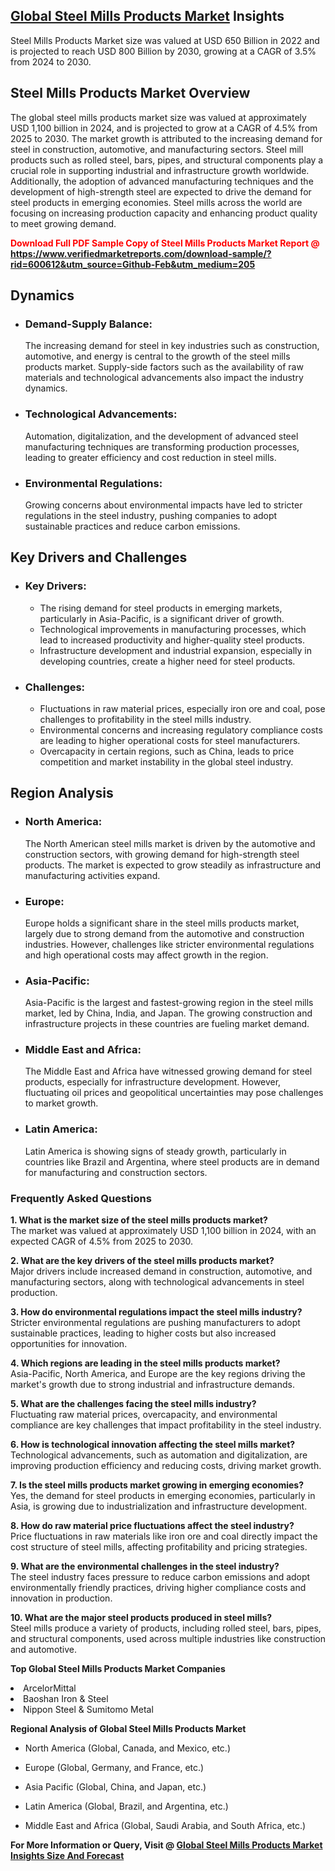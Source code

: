 <h2><a href="https://www.verifiedmarketreports.com/download-sample/?rid=600612&amp;utm_source=Github&amp;utm_medium=205" target="_blank">Global Steel Mills Products Market</a> Insights</h2><p>Steel Mills Products Market size was valued at USD 650 Billion in 2022 and is projected to reach USD 800 Billion by 2030, growing at a CAGR of 3.5% from 2024 to 2030.</p><p> <h2>Steel Mills Products Market Overview</h2> <p>The global steel mills products market size was valued at approximately USD 1,100 billion in 2024, and is projected to grow at a CAGR of 4.5% from 2025 to 2030. The market growth is attributed to the increasing demand for steel in construction, automotive, and manufacturing sectors. Steel mill products such as rolled steel, bars, pipes, and structural components play a crucial role in supporting industrial and infrastructure growth worldwide. Additionally, the adoption of advanced manufacturing techniques and the development of high-strength steel are expected to drive the demand for steel products in emerging economies. Steel mills across the world are focusing on increasing production capacity and enhancing product quality to meet growing demand.</p> <p><strong><p><span class=""><span style="color: #ff0000;"><strong>Download Full PDF Sample Copy of Steel Mills Products Market Report</strong> @ </span><a href="https://www.verifiedmarketreports.com/download-sample/?rid=600612&amp;utm_source=Github-Feb&amp;utm_medium=205" target="_blank">https://www.verifiedmarketreports.com/download-sample/?rid=600612&amp;utm_source=Github-Feb&amp;utm_medium=205</a></span></p></strong></p> <h2>Dynamics</h2> <ul> <li><h3>Demand-Supply Balance: </h3> The increasing demand for steel in key industries such as construction, automotive, and energy is central to the growth of the steel mills products market. Supply-side factors such as the availability of raw materials and technological advancements also impact the industry dynamics.</li> <li><h3>Technological Advancements: </h3> Automation, digitalization, and the development of advanced steel manufacturing techniques are transforming production processes, leading to greater efficiency and cost reduction in steel mills.</li> <li><h3>Environmental Regulations: </h3> Growing concerns about environmental impacts have led to stricter regulations in the steel industry, pushing companies to adopt sustainable practices and reduce carbon emissions.</li> </ul> <h2>Key Drivers and Challenges</h2> <ul> <li><h3>Key Drivers:</h3> <ul> <li>The rising demand for steel products in emerging markets, particularly in Asia-Pacific, is a significant driver of growth.</li> <li>Technological improvements in manufacturing processes, which lead to increased productivity and higher-quality steel products.</li> <li>Infrastructure development and industrial expansion, especially in developing countries, create a higher need for steel products.</li> </ul> </li> <li><h3>Challenges:</h3> <ul> <li>Fluctuations in raw material prices, especially iron ore and coal, pose challenges to profitability in the steel mills industry.</li> <li>Environmental concerns and increasing regulatory compliance costs are leading to higher operational costs for steel manufacturers.</li> <li>Overcapacity in certain regions, such as China, leads to price competition and market instability in the global steel industry.</li> </ul> </li> </ul> <h2>Region Analysis</h2> <ul> <li><h3>North America:</h3> The North American steel mills market is driven by the automotive and construction sectors, with growing demand for high-strength steel products. The market is expected to grow steadily as infrastructure and manufacturing activities expand.</li> <li><h3>Europe:</h3> Europe holds a significant share in the steel mills products market, largely due to strong demand from the automotive and construction industries. However, challenges like stricter environmental regulations and high operational costs may affect growth in the region.</li> <li><h3>Asia-Pacific:</h3> Asia-Pacific is the largest and fastest-growing region in the steel mills market, led by China, India, and Japan. The growing construction and infrastructure projects in these countries are fueling market demand.</li> <li><h3>Middle East and Africa:</h3> The Middle East and Africa have witnessed growing demand for steel products, especially for infrastructure development. However, fluctuating oil prices and geopolitical uncertainties may pose challenges to market growth.</li> <li><h3>Latin America:</h3> Latin America is showing signs of steady growth, particularly in countries like Brazil and Argentina, where steel products are in demand for manufacturing and construction sectors.</li> </ul> <h3>Frequently Asked Questions</h3> <p><strong>1. What is the market size of the steel mills products market?</strong><br> The market was valued at approximately USD 1,100 billion in 2024, with an expected CAGR of 4.5% from 2025 to 2030.</p> <p><strong>2. What are the key drivers of the steel mills products market?</strong><br> Major drivers include increased demand in construction, automotive, and manufacturing sectors, along with technological advancements in steel production.</p> <p><strong>3. How do environmental regulations impact the steel mills industry?</strong><br> Stricter environmental regulations are pushing manufacturers to adopt sustainable practices, leading to higher costs but also increased opportunities for innovation.</p> <p><strong>4. Which regions are leading in the steel mills products market?</strong><br> Asia-Pacific, North America, and Europe are the key regions driving the market's growth due to strong industrial and infrastructure demands.</p> <p><strong>5. What are the challenges facing the steel mills industry?</strong><br> Fluctuating raw material prices, overcapacity, and environmental compliance are key challenges that impact profitability in the steel industry.</p> <p><strong>6. How is technological innovation affecting the steel mills market?</strong><br> Technological advancements, such as automation and digitalization, are improving production efficiency and reducing costs, driving market growth.</p> <p><strong>7. Is the steel mills products market growing in emerging economies?</strong><br> Yes, the demand for steel products in emerging economies, particularly in Asia, is growing due to industrialization and infrastructure development.</p> <p><strong>8. How do raw material price fluctuations affect the steel industry?</strong><br> Price fluctuations in raw materials like iron ore and coal directly impact the cost structure of steel mills, affecting profitability and pricing strategies.</p> <p><strong>9. What are the environmental challenges in the steel industry?</strong><br> The steel industry faces pressure to reduce carbon emissions and adopt environmentally friendly practices, driving higher compliance costs and innovation in production.</p> <p><strong>10. What are the major steel products produced in steel mills?</strong><br> Steel mills produce a variety of products, including rolled steel, bars, pipes, and structural components, used across multiple industries like construction and automotive.</p> </p><p><strong>Top Global Steel Mills Products Market Companies</strong></p><div data-test-id=""><p><li>ArcelorMittal</li><li> Baoshan Iron & Steel</li><li> Nippon Steel & Sumitomo Metal</li></p><div><strong>Regional Analysis of&nbsp;Global Steel Mills Products Market</strong></div><ul><li dir="ltr"><p dir="ltr">North America&nbsp;(Global, Canada, and Mexico, etc.)</p></li><li dir="ltr"><p dir="ltr">Europe (Global, Germany, and France, etc.)</p></li><li dir="ltr"><p dir="ltr">Asia Pacific&nbsp;(Global, China, and Japan, etc.)</p></li><li dir="ltr"><p dir="ltr">Latin America&nbsp;(Global, Brazil, and Argentina, etc.)</p></li><li dir="ltr">Middle East and Africa&nbsp;(Global, Saudi Arabia, and South Africa, etc.)</li></ul><p><strong>For More Information or Query, Visit @&nbsp;</strong><strong><a href="https://www.verifiedmarketreports.com/product/steel-mills-products-market/?utm_source=Github&amp;utm_medium=205" target="_blank">Global Steel Mills Products Market Insights Size And Forecast</a></strong></p></div>
